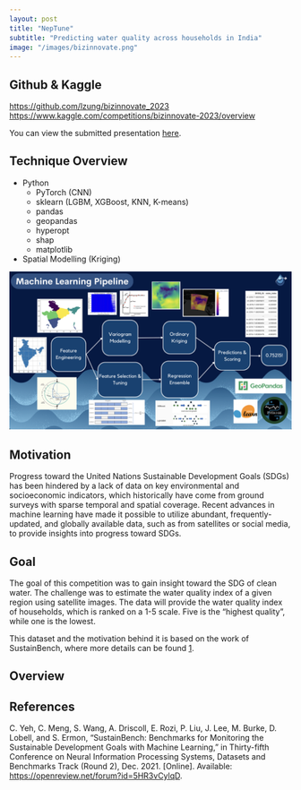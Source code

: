 ```yaml
---
layout: post
title: "NepTune"
subtitle: "Predicting water quality across households in India"
image: "/images/bizinnovate.png"
---
```


## Github & Kaggle
https://github.com/lzung/bizinnovate_2023
https://www.kaggle.com/competitions/bizinnovate-2023/overview

You can view the submitted presentation [here](https://drive.google.com/file/d/1m1cFU4MLSvqx4EJpYStJ7zTyobb8C_YR/view).

## Technique Overview
- Python
    - PyTorch (CNN)
    - sklearn (LGBM, XGBoost, KNN, K-means)
    - pandas
    - geopandas
    - hyperopt
    - shap
    - matplotlib
- Spatial Modelling (Kriging)

![Pipeline](/images/bizinnovate_pipe.png)

## Motivation

Progress toward the United Nations Sustainable Development Goals (SDGs) has been hindered by a lack of data on key environmental and socioeconomic indicators, which historically have come from ground surveys with sparse temporal and spatial coverage. Recent advances in machine learning have made it possible to utilize abundant, frequently-updated, and globally available data, such as from satellites or social media, to provide insights into progress toward SDGs.

## Goal

The goal of this competition was to gain insight toward the SDG of clean water. The challenge was to estimate the water quality index of a given region using satellite images. The data will provide the water quality index of households, which is ranked on a 1-5 scale. Five is the “highest quality”, while one is the lowest.

This dataset and the motivation behind it is based on the work of SustainBench, where more details can be found [1](#references).

## Overview



## References

C. Yeh, C. Meng, S. Wang, A. Driscoll, E. Rozi, P. Liu, J. Lee, M. Burke, D. Lobell, and S. Ermon, “SustainBench: Benchmarks for Monitoring the Sustainable Development Goals with Machine Learning,” in Thirty-fifth Conference on Neural Information Processing Systems, Datasets and Benchmarks Track (Round 2), Dec. 2021. [Online]. Available: https://openreview.net/forum?id=5HR3vCylqD.